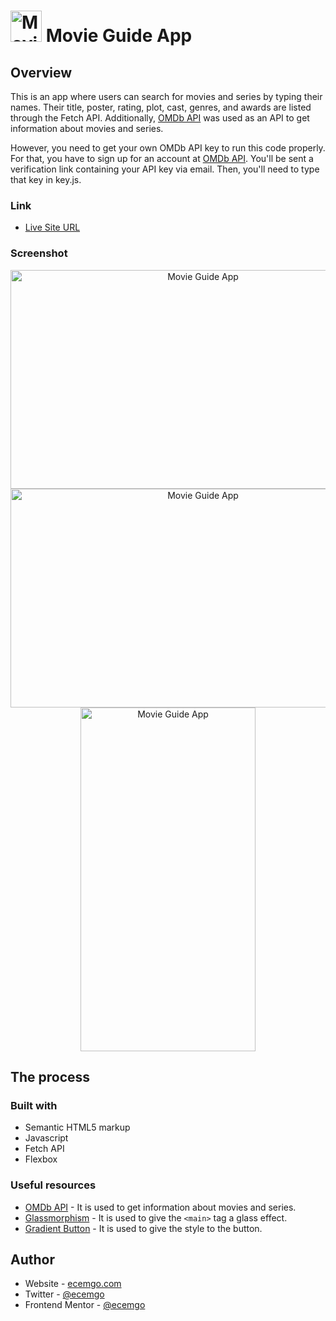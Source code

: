 # <img src="https://user-images.githubusercontent.com/13468728/222971073-bcb3e603-5596-4d4b-9cd4-b192b94c20be.png" title="Movie Guide App" alt="Movie Guide App" width="50" height="50"/> Movie Guide App

## Overview

This is an app where users can search for movies and series by typing their names. Their title, poster, rating, plot, cast, genres, and awards are listed through the Fetch API. Additionally, [OMDb API](https://www.omdbapi.com/) was used as an API to get information about movies and series.

However, you need to get your own OMDb API key to run this code properly. For that, you have to sign up for an account at [OMDb API](http://www.omdbapi.com/apikey.aspx). You'll be sent a verification link containing your API key via email. Then, you'll need to type that key in key.js.

### Link

- [Live Site URL](https://ecemgo-movie-guide-app.netlify.app)

### Screenshot

<div align="center">
<img src="https://user-images.githubusercontent.com/13468728/223208216-2447fad0-8176-46f9-a083-267bebe60daa.jpg" title="Movie Guide App" alt="Movie Guide App" width="600" height="350"/>
<img src="https://user-images.githubusercontent.com/13468728/223208227-8cdf889e-516c-4430-9aa0-b4da681af76e.jpg" title="Movie Guide App" alt="Movie Guide App" width="600" height="350"/>
<img src="https://user-images.githubusercontent.com/13468728/223208239-248500df-e78f-4a4a-8ffd-342c175dddfa.jpg" title="Movie Guide App" alt="Movie Guide App" width="280" height="550"/>
</div>

## The process

### Built with

- Semantic HTML5 markup
- Javascript
- Fetch API
- Flexbox

### Useful resources

- [OMDb API](https://www.omdbapi.com/) - It is used to get information about movies and series.
- [Glassmorphism](https://www.toptal.com/developers/css3maker/examples/border-glass-ui) - It is used to give the `<main>` tag a glass effect.
- [Gradient Button](https://gradientbuttons.colorion.co/) - It is used to give the style to the button.

## Author

- Website - [ecemgo.com](https://www.ecemgo.com/)
- Twitter - [@ecemgo](https://twitter.com/ecemgo)
- Frontend Mentor - [@ecemgo](https://www.frontendmentor.io/profile/ecemgo)
